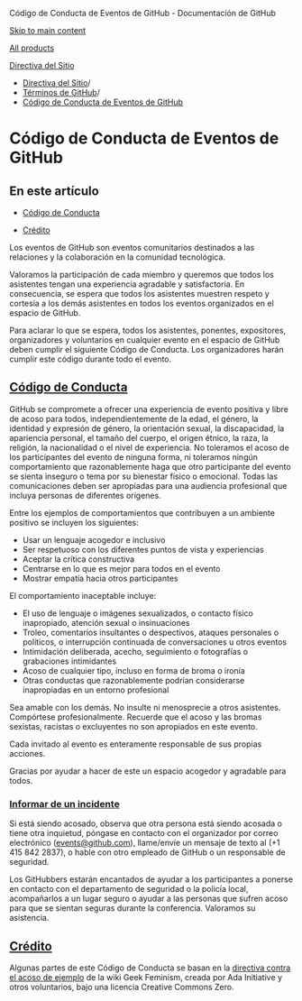 Código de Conducta de Eventos de GitHub - Documentación de GitHub

[Skip to main content](#main-content)

[All products](/es)

[Directiva del Sitio](/es/site-policy)

* [Directiva del Sitio](/es/site-policy)/
* [Términos de GitHub](/es/site-policy/github-terms)/
* [Código de Conducta de Eventos de GitHub](/es/site-policy/github-terms/github-event-code-of-conduct)

Código de Conducta de Eventos de GitHub
==========

En este artículo
----------

* [Código de Conducta](#code-of-conduct)

* [Crédito](#credit)

Los eventos de GitHub son eventos comunitarios destinados a las relaciones y la colaboración en la comunidad tecnológica.

Valoramos la participación de cada miembro y queremos que todos los asistentes tengan una experiencia agradable y satisfactoria. En consecuencia, se espera que todos los asistentes muestren respeto y cortesía a los demás asistentes en todos los eventos organizados en el espacio de GitHub.

Para aclarar lo que se espera, todos los asistentes, ponentes, expositores, organizadores y voluntarios en cualquier evento en el espacio de GitHub deben cumplir el siguiente Código de Conducta. Los organizadores harán cumplir este código durante todo el evento.

[Código de Conducta](#code-of-conduct)
----------

GitHub se compromete a ofrecer una experiencia de evento positiva y libre de acoso para todos, independientemente de la edad, el género, la identidad y expresión de género, la orientación sexual, la discapacidad, la apariencia personal, el tamaño del cuerpo, el origen étnico, la raza, la religión, la nacionalidad o el nivel de experiencia. No toleramos el acoso de los participantes del evento de ninguna forma, ni toleramos ningún comportamiento que razonablemente haga que otro participante del evento se sienta inseguro o tema por su bienestar físico o emocional. Todas las comunicaciones deben ser apropiadas para una audiencia profesional que incluya personas de diferentes orígenes.

Entre los ejemplos de comportamientos que contribuyen a un ambiente positivo se incluyen los siguientes:

* Usar un lenguaje acogedor e inclusivo
* Ser respetuoso con los diferentes puntos de vista y experiencias
* Aceptar la crítica constructiva
* Centrarse en lo que es mejor para todos en el evento
* Mostrar empatía hacia otros participantes

El comportamiento inaceptable incluye:

* El uso de lenguaje o imágenes sexualizados, o contacto físico inapropiado, atención sexual o insinuaciones
* Troleo, comentarios insultantes o despectivos, ataques personales o políticos, o interrupción continuada de conversaciones u otros eventos
* Intimidación deliberada, acecho, seguimiento o fotografías o grabaciones intimidantes
* Acoso de cualquier tipo, incluso en forma de broma o ironía
* Otras conductas que razonablemente podrían considerarse inapropiadas en un entorno profesional

Sea amable con los demás. No insulte ni menosprecie a otros asistentes. Compórtese profesionalmente. Recuerde que el acoso y las bromas sexistas, racistas o excluyentes no son apropiados en este evento.

Cada invitado al evento es enteramente responsable de sus propias acciones.

Gracias por ayudar a hacer de este un espacio acogedor y agradable para todos.

### [Informar de un incidente](#reporting-an-incident) ###

Si está siendo acosado, observa que otra persona está siendo acosada o tiene otra inquietud, póngase en contacto con el organizador por correo electrónico ([events@github.com](mailto:events@github.com)), llame/envíe un mensaje de texto al (+1 415 842 2837), o hable con otro empleado de GitHub o un responsable de seguridad.

Los GitHubbers estarán encantados de ayudar a los participantes a ponerse en contacto con el departamento de seguridad o la policía local, acompañarlos a un lugar seguro o ayudar a las personas que sufren acoso para que se sientan seguras durante la conferencia. Valoramos su asistencia.

[Crédito](#credit)
----------

Algunas partes de este Código de Conducta se basan en la [directiva contra el acoso de ejemplo](https://geekfeminism.wikia.org/wiki/Conference_anti-harassment/Policy) de la wiki Geek Feminism, creada por Ada Initiative y otros voluntarios, bajo una licencia Creative Commons Zero.
